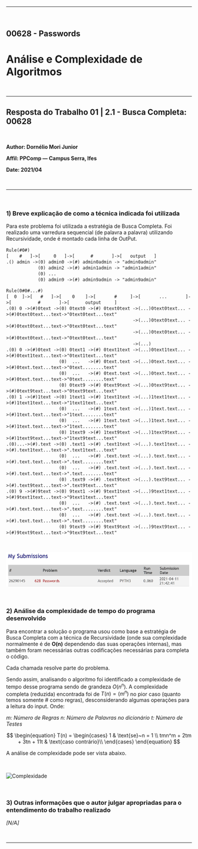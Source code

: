 ___

<br>

## 00628 - Passwords
# **Análise e Complexidade de Algoritmos**

<br>

___

## Resposta do Trabalho 01 | 2.1 - Busca Completa: 00628

<br>


**Author: Dornélio Mori Junior**

**Affil: PPComp — Campus Serra, Ifes**

**Date: 2021/04**

<br>

___

<br>

### **1) Breve explicação de como a técnica indicada foi utilizada**


Para este problema foi utilizada a estratégia de Busca Completa. Foi realizado uma varredura sequencial (de palavra a palavra) utilizando Recursividade, onde é montado cada linha de OutPut.

````
Rule(#0#)
[    #   ]->[     0   ]->[      #       ]->[   output   ]
.() admin ->(0) admin0 ->(#) admin0admin -> "admin0admin"
            (0) admin2 ->(#) admin1admin -> "admin1admin"
            (0) ...
            (0) admin9 ->(#) admin9admin -> "admin9admin"
````

````
Rule(0#0#...#)
[  0  ]->[   #   ]->[    0    ]->[       #     ]->[       ...       ]->[          #       ]->[      output     ]
.(0) 0 ->(#)0text ->(0) 0text0 ->(#) 0text0text ->(...)0text0text... ->(#)0text0text...text->"0text0text...text"
                                                ->(...)0text0text... ->(#)0text0text...text->"0text0text...text"
                                                ->(...)0text0text... ->(#)0text0text...text->"0text0text...text"
												->(...)
.(0) 0 ->(#)0text ->(0) 0text1 ->(#) 0text1text ->(...)0text1text... ->(#)0text1text...text->"0text1text...text"
                    (0)  ...   ->(#) 0text.text ->(...)0text.text... ->(#)0text.text...text->"0text........text"
                    (0)  ...   ->(#) 0text.text ->(...)0text.text... ->(#)0text.text...text->"0text........text"
                    (0) 0text9 ->(#) 0text9text ->(...)0text9text... ->(#)0text9text...text->"0text9text...text"
.(0) 1 ->(#)1text ->(0) 1text1 ->(#) 1text1text ->(...)1text1text... ->(#)1text1text...text->"1text1text...text"
                    (0)  ...   ->(#) 1text.text ->(...)1text.text... ->(#)1text.text...text->"1text........text"
                    (0)  ...   ->(#) 1text.text ->(...)1text.text... ->(#)1text.text...text->"1text........text"
                    (0) 1text9 ->(#) 1text9text ->(...)1text9text... ->(#)1text9text...text->"1text9text...text"
.(0)...->(#).text ->(0) .text1 ->(#) .text1text ->(...).text1text... ->(#).text1text...text->".text1text...text"
                    (0)  ...   ->(#) .text.text ->(...).text.text... ->(#).text.text...text->".text........text"
                    (0)  ...   ->(#) .text.text ->(...).text.text... ->(#).text.text...text->".text........text"
                    (0) .text9 ->(#) .text9text ->(...).text9text... ->(#).text9text...text->".text9text...text"
.(0) 9 ->(#)9text ->(0) 9text1 ->(#) 9text1text ->(...)9text1text... ->(#)9text1text...text->"9text1text...text"
                    (0)  ...   ->(#) .text.text ->(...).text.text... ->(#).text.text...text->".text........text"
                    (0)  ...   ->(#) .text.text ->(...).text.text... ->(#).text.text...text->".text........text"
                    (0) 9text9 ->(#) 9text9text ->(...)9text9text... ->(#)9text9text...text->"9text9text...text"					
````

<br>

![Veredito](./00628-veredito.png)

<br>

### **2) Análise da complexidade de tempo do programa desenvolvido**
Para encontrar a solução o programa usou como base a estratégia de Busca Completa com a técnica de Recursividade (onde sua complexidade normalmente é de **O(n)** dependendo das suas operações internas), mas também foram necessárias outras codificações necessárias para completa o código. 

Cada chamada resolve parte do problema.

Sendo assim, analisando o algoritmo foi identificado a complexidade de tempo desse programa sendo de grandeza $O(n^n)$. A complexidade completa (reduzida) encontrada foi de $T(n) = (m^n)$ no pior caso (quanto temos somente # como regras), desconsiderando algumas operações para a leitura do input. Onde:

_$m$: Número de Regras_
_$n$: Número de Palavras no dicionário_
_$t$: Número de Testes_

$$
\begin{equation} T(n) = 
	\begin{cases} 
			1 & \text{se}~n = 1 \\
		     tmn^m + 2tm + 3tn + 11t & \text{caso contrário}\\
	\end{cases}
\end{equation}
$$

A análise de complexidade pode ser vista abaixo.

<br>

![Complexidade](./00628-complexidade.png)

<br>

### **3) Outras informações que o autor julgar apropriadas para o entendimento do trabalho realizado**
_[N/A]_

<br>

___
